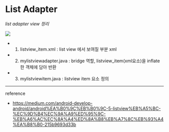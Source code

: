 # List Adapter
<i>list adapter view 정리</i>


![](https://miro.medium.com/max/1400/1*jm0tA6ShYwoCNKY2Pa1S0w.png)

- 1. listview_item.xml : list view 에서 보여질 부분 xml
- 2. mylistviewadapter.java : bridge 역할, listview_item(xml요소)을 inflate한 객체에 담아 반환
- 3. mylistviewitem.java : listview item 요소 정의


---
reference
- https://medium.com/android-develop-android/android%EA%B0%9C%EB%B0%9C-5-listview%EB%A5%BC-%EC%9D%B4%EC%9A%A9%ED%95%9C-%EB%A6%AC%EC%8A%A4%ED%8A%B8%EB%A7%8C%EB%93%A4%EA%B8%B0-215b9693d33b
